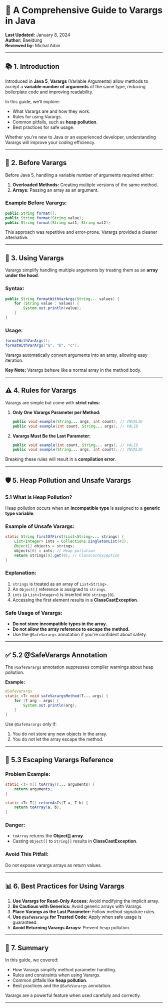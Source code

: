 # 🔄 **A Comprehensive Guide to Varargs in Java**

**Last Updated:** January 8, 2024  
**Author:** Baeldung  
**Reviewed by:** Michal Aibin

---

## 📚 **1. Introduction**

Introduced in **Java 5**, **Varargs** (Variable Arguments) allow methods to accept a **variable number of arguments** of the same type, reducing boilerplate code and improving readability.

In this guide, we’ll explore:

- What Varargs are and how they work.
- Rules for using Varargs.
- Common pitfalls, such as **heap pollution**.
- Best practices for safe usage.

Whether you're new to Java or an experienced developer, understanding Varargs will improve your coding efficiency.

---

## 🧐 **2. Before Varargs**

Before Java 5, handling a variable number of arguments required either:

1. **Overloaded Methods:** Creating multiple versions of the same method.
2. **Arrays:** Passing an array as an argument.

### **Example Before Varargs:**

```java
public String format();
public String format(String value);
public String format(String val1, String val2);
```

This approach was repetitive and error-prone. Varargs provided a cleaner alternative.

---

## 🚀 **3. Using Varargs**

Varargs simplify handling multiple arguments by treating them as an **array under the hood**.

### **Syntax:**

```java
public String formatWithVarArgs(String... values) {
    for (String value : values) {
        System.out.println(value);
    }
}
```

### **Usage:**

```java
formatWithVarArgs();
formatWithVarArgs("a", "b", "c");
```

Varargs automatically convert arguments into an array, allowing easy iteration.

**Key Note:** Varargs behave like a normal array in the method body.

---

## ⚠️ **4. Rules for Varargs**

Varargs are simple but come with **strict rules:**

1. **Only One Varargs Parameter per Method:**

   ```java
   public void example(String... args, int count); // INVALID
   public void example(int count, String... args); // VALID
   ```

2. **Varargs Must Be the Last Parameter:**
   ```java
   public void example(int count, String... args); // VALID
   public void example(String... args, int count); // INVALID
   ```

Breaking these rules will result in a **compilation error**.

---

## 🛡️ **5. Heap Pollution and Unsafe Varargs**

### **5.1 What is Heap Pollution?**

Heap pollution occurs when an **incompatible type** is assigned to a **generic type variable**.

### **Example of Unsafe Varargs:**

```java
static String firstOfFirst(List<String>... strings) {
    List<Integer> ints = Collections.singletonList(42);
    Object[] objects = strings;
    objects[0] = ints; // Heap pollution
    return strings[0].get(0); // ClassCastException
}
```

### **Explanation:**

1. `strings` is treated as an array of `List<String>`.
2. An `Object[]` reference is assigned to `strings`.
3. `ints` (a `List<Integer>`) is inserted into `strings[0]`.
4. Accessing the first element results in a **ClassCastException**.

### **Safe Usage of Varargs:**

- **Do not store incompatible types in the array.**
- **Do not allow the array reference to escape the method.**
- Use the `@SafeVarargs` annotation if you're confident about safety.

---

## ✅ **5.2 @SafeVarargs Annotation**

The `@SafeVarargs` annotation suppresses compiler warnings about heap pollution.

**Example:**

```java
@SafeVarargs
static <T> void safeVarargsMethod(T... args) {
    for (T arg : args) {
        System.out.println(arg);
    }
}
```

Use `@SafeVarargs` only if:

1. You do not store any new objects in the array.
2. You do not let the array escape the method.

---

## 🏹 **5.3 Escaping Varargs Reference**

### **Problem Example:**

```java
static <T> T[] toArray(T... arguments) {
    return arguments;
}

static <T> T[] returnAsIs(T a, T b) {
    return toArray(a, b);
}
```

### **Danger:**

- `toArray` returns the **Object[] array**.
- Casting `Object[]` to `String[]` results in **ClassCastException**.

### **Avoid This Pitfall:**

Do not expose varargs arrays as return values.

---

## 📊 **6. Best Practices for Using Varargs**

1. **Use Varargs for Read-Only Access:** Avoid modifying the implicit array.
2. **Be Cautious with Generics:** Avoid generic arrays with Varargs.
3. **Place Varargs as the Last Parameter:** Follow method signature rules.
4. **Use `@SafeVarargs` for Trusted Code:** Apply when safe usage is guaranteed.
5. **Avoid Returning Varargs Arrays:** Prevent heap pollution.

---

## 📝 **7. Summary**

In this guide, we covered:

- How Varargs simplify method parameter handling.
- Rules and constraints when using Varargs.
- Common pitfalls like **heap pollution**.
- Best practices and the `@SafeVarargs` annotation.

Varargs are a powerful feature when used carefully and correctly.

---
